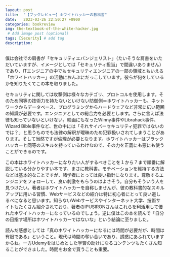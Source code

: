 ```yaml
---
layout: post
title:  "【ブックレビュー】ホワイトハッカーの教科書"
date:   2023-03-26 22:50:27 +0900
categories: bookreview
img: the-textbook-of-the-white-hacker.jpg
 # Add image post (optional)
tags: [Security] # add tag
description: 
---
```


僕は会社での肩書が「セキュリティエバンジェリスト」（たいそうな肩書をいただいていますが、イメージとしては「セキュリティ担当」で間違いありません）であり、ITエンジニアの中でもセキュリティエンジニアの一部の領域ともいえる「ホワイトハッカー」の活動におんぶにだっこしています。彼らが何をしているかを知りたくてこの本を取りました。

セキュリティに関しては攻撃側は様々なカテゴリ、プロトコルを使用します。そのため同等の技術力を持たないといけない防御側＝ホワイトハッカーも、ネットワークからデータベース、プログラミングからハードウェアなど非常に広い範囲の知識が必要です。エンジニアとしての総合力を必要とします。さらに言えば法律も知っていないといけない。映画にもなったWinny事件やLibrahack事件、Wizard Bible事件など、世の中には「それサイバーセキュリティ犯罪ではないのでは？」と思うものでも法律の解釈が曖昧のため犯罪扱いされてしまうことがあります。そして当然ですが倫理が必要となります。ホワイトハッカーはブラックハッカーと同等のスキルを持っているわけなので、その力を正義にも悪にも使うことができるのです。

この本はホワイトハッカーになりたい人がするべきことを１から７まで順番に解説している分かりやすい本です、まさに教科書。モチベーションを維持する方法などは基本的なことですが、諸学者にとっては良い指針になります。尊敬するエンジニアをフォローして、良い刺激をもらうのはよさそう。自分もそういう人を見つけたい。著者はホワイトハッカーを自称しませんが、彼の教科書的なスキルアップに用いる習慣、Webサービスなどの紹介は特に初心者にとって良い道しるべになると思います。知らないWebサービスやインターネット大学、技術サイトもたくさん紹介されており、著者のIPUSIRONさんはこれらを利活用して優れたホワイトハッカーになっているのでしょう。逆に僕はこの本を読んで「自分の目指す場所はホワイトハッカーではないな」という結論に至りました。

読んだ感想としては「真のホワイトハッカーになるには時間が必要だが、時間は有限である」ということ。現代は時間の奪い合いであり、誘惑にあふれていますからね。一方Udemyをはじめとした学習の助けになるコンテンツもたくさん知ることができました。時間をお金で買うことも重要。